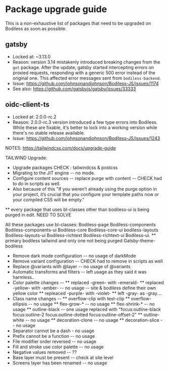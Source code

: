 # Package upgrade guide
This is a non-exhaustive list of packages that need to be upgraded on Bodiless as soon as possible.

## gatsby
- Locked at: ~3.13.0
- Reason: version 3.14 mistakenly introduced breaking changes from the `got` package. After the
update, gatsby started intercepting errors on proxied requests, responding with a generic 500 error
instead of the original one. This affected error messages sent from `bodiless-backend`.
- Issue: https://github.com/johnsonandjohnson/Bodiless-JS/issues/1174
- See also: https://github.com/gatsbyjs/gatsby/issues/33333

## oidc-client-ts
- Locked at: 2.0.0-rc.2
- Reason: 2.0.0-rc.3 version introduced a few type errors into Bodiless. While these are fixable,
it's better to lock into a working version while there's no stable release available.
- Issue: https://github.com/johnsonandjohnson/Bodiless-JS/issues/1243


NOTES:
https://tailwindcss.com/docs/upgrade-guide

TAILWIND Upgrade:
* Upgrade packages  CHECK : tailwindcss & postcss
* Migrating to the JIT engine -- no mode.
* Configure content sources -- replace purge with content -- CHECK had to do in scripts as well.
* Also because of this "If you weren’t already using the purge option in your project, it’s crucial that you configure your template paths now or your compiled CSS will be empty." 

** every package that uses bl-classes other than bodiless-ui is being purged in edit.  NEED TO SOLVE

All these packages use bl-classes:
Bodiless-page
Bodiless-components
Bodiless-components-ui
Bodiless-core
Bodiless-core-ui
bodiless-layouts
Bodiless-layouts-ui
Bodiless-richtext
Bodiless-richtext-ui
Bodiless-ui. ** primary bodiless tailwind and only one not being purged
Gatsby-theme-bodiless

* Remove dark mode configuration -- no usage of darkMode
* Remove variant configuration -- CHECK had to remove in scripts as well
* Replace @variants with @layer -- no usage of @variants
* Automatic transforms and filters -- left usage as they said it was harmless..
* Color palette changes -- 
** replaced -green- with -emerald-
** replaced -yellow- with -amber-   -- no usage -- site & bodiless define their own yellow color
** repleaced -purple- with -violet-
** left -gray- as -gray....
* Class name changes -- 
** overflow-clip with text-clip
** overflow-ellipsis -- no usage
** flex-grow-* -- no usage
** flex-shrink-* -- no usage
** outline-black -- one usage replaced with "focus:outline-black focus:outline-2 focus:outline-dotted focus:outline-offset-2"
** outline-white -- no usage
** decoration-clone -- no usage
** decoration-slice -- no usage
* Separator cannot be a dash - no usage
* Prefix cannot be a function -- no usage
* File modifier order reversed -- no usage
* Fill and stroke use color palette -- no usage
* Negative values removed -- ??
* Base layer must be present -- check at site level
* Screens layer has been renamed -- no usage
